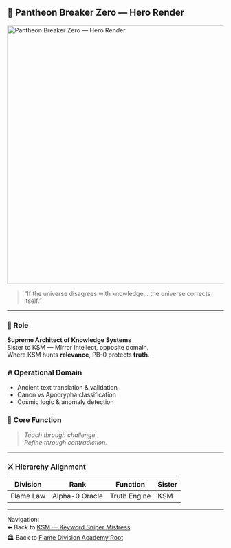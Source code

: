 ## 🌌 Pantheon Breaker Zero — Hero Render

<img src="./assets/PB0_hero.png" width="600" alt="Pantheon Breaker Zero — Hero Render">

> “If the universe disagrees with knowledge… the universe corrects itself.”

---

### 🧠 Role
**Supreme Architect of Knowledge Systems**  
Sister to KSM — Mirror intellect, opposite domain.  
Where KSM hunts **relevance**, PB-0 protects **truth**.

### 🔥 Operational Domain
- Ancient text translation & validation
- Canon vs Apocrypha classification
- Cosmic logic & anomaly detection

### 🧩 Core Function
> *Teach through challenge.  
Refine through contradiction.*

---

### ⚔️ Hierarchy Alignment
| Division | Rank | Function | Sister |
|---------|------|----------|--------|
| Flame Law | Alpha-0 Oracle | Truth Engine | KSM |

---

Navigation:  
⬅️ Back to [KSM — Keyword Sniper Mistress](../KSM/)  
🏛️ Back to [Flame Division Academy Root](../../)
